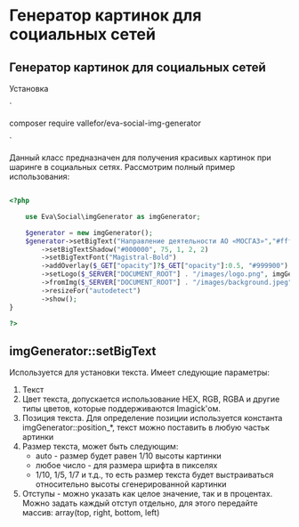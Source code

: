 # Генератор картинок для социальных сетей

## Генератор картинок для социальных сетей
Установка

`

composer require vallefor/eva-social-img-generator

`

Данный класс предназначен для получения красивых картинок при шаринге в социальных сетях. Рассмотрим полный пример использования:

```php

<?php 

    use Eva\Social\imgGenerator as imgGenerator;

	$generator = new imgGenerator();
	$generator->setBigText("Направление деятельности АО «МОСГАЗ»","#ffffff",imgGenerator::position_left_bottom,"auto",'5%')
		->setBigTextShadow("#000000", 75, 1, 2, 2)
		->setBigTextFont("Magistral-Bold")
		->addOverlay($_GET["opacity"]?$_GET["opacity"]:0.5, "#999900")
		->setLogo($_SERVER["DOCUMENT_ROOT"] . "/images/logo.png", imgGenerator::position_left_top, "5%",'auto')
		->fromImg($_SERVER["DOCUMENT_ROOT"] . "/images/background.jpeg")
		->resizeFor("autodetect")
		->show();
}

?>
```

## imgGenerator::setBigText
Используется для установки текста. Имеет следующие параметры:
1.  Текст
2.  Цвет текста, допускается использование HEX, RGB, RGBA и другие типы цветов, которые поддерживаются Imagick'ом.
3.  Позиция текста. Для определение позиции используется константа imgGenerator::position_*, текст можно поставить в любую частьк артинки
4.  Размер текста, может быть следующим:
    * auto - размер будет равен 1/10 высоты картинки
    * любое число - для размера шрифта в пикселях
    * 1/10, 1/5, 1/7 и т.д., то есть размер текста будет выстраиваться относительно высоты сгенерированной картинки
5.  Отступы - можно указать как целое значение, так и в процентах. Можно задать каждый отступ отдельно, для этого передайте массив: array(top, right, bottom, left)